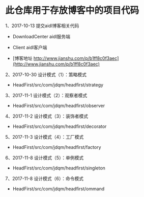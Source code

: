 # 此仓库用于存放博客中的项目代码

1、2017-10-13 提交aidl博客相关代码

- DownloadCenter aidl服务端
- Client aidl客户端

- [博客地址 http://www.jianshu.com/p/b1ff8c0f3aec](http://www.jianshu.com/p/b1ff8c0f3aec)


2、2017-10-30 设计模式（1）：策略模式

- HeadFirst/src/com/jdqm/headfirst/strategy


3、2017-11-1 设计模式（2）：观察者模式

- HeadFirst/src/com/jdqm/headfirst/observer

4、2017-11-2 设计模式（3）：装饰者模式

- HeadFirst/src/com/jdqm/headfirst/decorator

5、2017-11-3 设计模式（4）：工厂模式

- HeadFirst/src/com/jdqm/headfirst/factory

6、2017-11-8 设计模式（5）：单例模式

- HeadFirst/src/com/jdqm/headfirst/singleton

7、2017-11-8 设计模式（6）：命令模式

- HeadFirst/src/com/jdqm/headfirst/ommand
